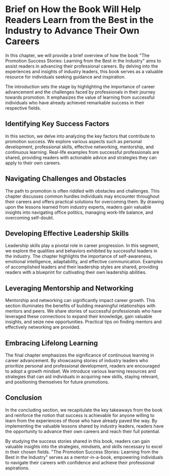 Brief on How the Book Will Help Readers Learn from the Best in the Industry to Advance Their Own Careers
=================================================================================================================

In this chapter, we will provide a brief overview of how the book "The Promotion Success Stories: Learning from the Best in the Industry" aims to assist readers in advancing their professional careers. By delving into the experiences and insights of industry leaders, this book serves as a valuable resource for individuals seeking guidance and inspiration.



The introduction sets the stage by highlighting the importance of career advancement and the challenges faced by professionals in their journey towards promotion. It emphasizes the value of learning from successful individuals who have already achieved remarkable success in their respective fields.

Identifying Key Success Factors
-------------------------------

In this section, we delve into analyzing the key factors that contribute to promotion success. We explore various aspects such as personal development, professional skills, effective networking, mentorship, and continuous learning. Real-life examples from successful professionals are shared, providing readers with actionable advice and strategies they can apply to their own careers.

Navigating Challenges and Obstacles
-----------------------------------

The path to promotion is often riddled with obstacles and challenges. This chapter discusses common hurdles individuals may encounter throughout their careers and offers practical solutions for overcoming them. By drawing upon the lessons learned from industry experts, readers gain valuable insights into navigating office politics, managing work-life balance, and overcoming self-doubt.

Developing Effective Leadership Skills
--------------------------------------

Leadership skills play a pivotal role in career progression. In this segment, we explore the qualities and behaviors exhibited by successful leaders in the industry. The chapter highlights the importance of self-awareness, emotional intelligence, adaptability, and effective communication. Examples of accomplished leaders and their leadership styles are shared, providing readers with a blueprint for cultivating their own leadership abilities.

Leveraging Mentorship and Networking
------------------------------------

Mentorship and networking can significantly impact career growth. This section illuminates the benefits of building meaningful relationships with mentors and peers. We share stories of successful professionals who have leveraged these connections to expand their knowledge, gain valuable insights, and seize new opportunities. Practical tips on finding mentors and effectively networking are provided.

Embracing Lifelong Learning
---------------------------

The final chapter emphasizes the significance of continuous learning in career advancement. By showcasing stories of industry leaders who prioritize personal and professional development, readers are encouraged to adopt a growth mindset. We introduce various learning resources and strategies that can aid individuals in acquiring new skills, staying relevant, and positioning themselves for future promotions.

Conclusion
----------

In the concluding section, we recapitulate the key takeaways from the book and reinforce the notion that success is achievable for anyone willing to learn from the experiences of those who have already paved the way. By implementing the valuable lessons shared by industry leaders, readers have the opportunity to advance their own careers and reach their full potential.

By studying the success stories shared in this book, readers can gain valuable insights into the strategies, mindsets, and skills necessary to excel in their chosen fields. "The Promotion Success Stories: Learning from the Best in the Industry" serves as a mentor-in-a-book, empowering individuals to navigate their careers with confidence and achieve their professional aspirations.
